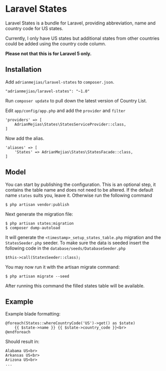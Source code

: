 # Laravel States

Laravel States is a bundle for Laravel, providing abbreviation, name and country code for US states.

Currently, I only have US states but additional states from other countries could be added using the country code column.

**Please not that this is for Laravel 5 only.**

## Installation

Add `adrianmejias/laravel-states` to `composer.json`.

    "adrianmejias/laravel-states": "~1.0"
    
Run `composer update` to pull down the latest version of Country List.

Edit `app/config/app.php` and add the `provider` and `filter`

    'providers' => [
        AdrianMejias\States\StatesServiceProvider::class,
    ]

Now add the alias.

    'aliases' => [
        'States' => AdrianMejias\States\StatesFacade::class,
    ]
    

## Model

You can start by publishing the configuration. This is an optional step, it contains the table name and does not need to be altered. If the default name `states` suits you, leave it. Otherwise run the following command

    $ php artisan vendor:publish

Next generate the migration file:

    $ php artisan states:migration
    $ composer dump-autoload

It will generate the `<timestamp>_setup_states_table.php` migration and the `StatesSeeder.php` seeder. To make sure the data is seeded insert the following code in the `database/seeds/DatabaseSeeder.php`

    $this->call(StatesSeeder::class);

You may now run it with the artisan migrate command:

    $ php artisan migrate --seed
    

After running this command the filled states table will be available.

## Example

Example blade formatting:

    @foreach(States::whereCountryCode('US')->get() as $state)
        {{ $state->name }} {{ $state->country_code }}<br>
    @endforeach

Should result in:

    Alabama US<br>
    Arkansas US<br>
    Arizona US<br>
    ...
